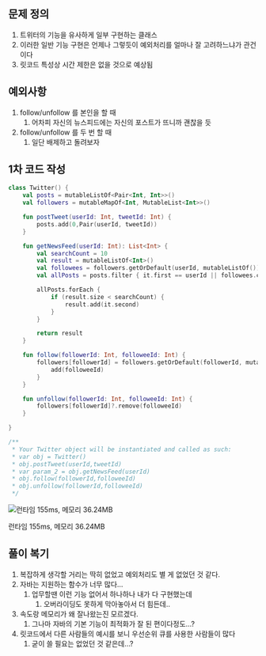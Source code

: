 ## 문제 정의

1. 트위터의 기능을 유사하게 일부 구현하는 클래스
2. 이러한 일반 기능 구현은 언제나 그렇듯이 예외처리를 얼마나 잘 고려하느냐가 관건이다
3. 릿코드 특성상 시간 제한은 없을 것으로 예상됨

## 예외사항

1. follow/unfollow 를 본인을 할 때
    1. 어차피 자신의 뉴스피드에는 자신의 포스트가 뜨니까 괜찮을 듯
2. follow/unfollow 를 두 번 할 때
    1. 일단 배제하고 돌려보자

## 1차 코드 작성

```kotlin
class Twitter() {
    val posts = mutableListOf<Pair<Int, Int>>()
    val followers = mutableMapOf<Int, MutableList<Int>>()

    fun postTweet(userId: Int, tweetId: Int) {
        posts.add(0,Pair(userId, tweetId))
    }

    fun getNewsFeed(userId: Int): List<Int> {
        val searchCount = 10
        val result = mutableListOf<Int>()
        val followees = followers.getOrDefault(userId, mutableListOf())
        val allPosts = posts.filter { it.first == userId || followees.contains(it.first) }

        allPosts.forEach {
            if (result.size < searchCount) {
                result.add(it.second)
            }
        }

        return result
    }

    fun follow(followerId: Int, followeeId: Int) {
        followers[followerId] = followers.getOrDefault(followerId, mutableListOf()).apply {
            add(followeeId)
        }
    }

    fun unfollow(followerId: Int, followeeId: Int) {
        followers[followerId]?.remove(followeeId)
    }

}

/**
 * Your Twitter object will be instantiated and called as such:
 * var obj = Twitter()
 * obj.postTweet(userId,tweetId)
 * var param_2 = obj.getNewsFeed(userId)
 * obj.follow(followerId,followeeId)
 * obj.unfollow(followerId,followeeId)
 */
```

![런타임 155ms, 메모리 36.24MB](https://prod-files-secure.s3.us-west-2.amazonaws.com/213ef69f-0d1e-4d21-9468-12fe04ca65b6/e45a5237-6ea6-4cd3-8d7b-4562b19c74b6/Untitled.png)

런타임 155ms, 메모리 36.24MB

## 풀이 복기

1. 복잡하게 생각할 거리는 딱히 없었고 예외처리도 별 게 없었던 것 같다.
2. 자바는 지원하는 함수가 너무 많다…
    1. 업무할땐 이런 기능 없어서 하나하나 내가 다 구현했는데
        1. 오버라이딩도 못하게 막아놓아서 더 힘든데..
3. 속도랑 메모리가 왜 잘나왔는진 모르겠다.
    1. 그나마 자바의 기본 기능이 최적화가 잘 된 편이다정도…?
4. 릿코드에서 다른 사람들의 예시를 보니 우선순위 큐를 사용한 사람들이 많다
    1. 굳이 쓸 필요는 없었던 것 같은데…?

